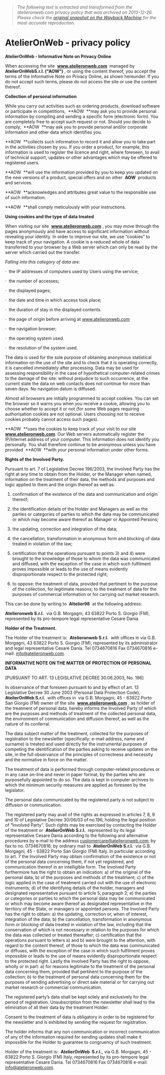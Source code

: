 > *The following text is extracted and transformed from the atelieronweb.com privacy policy that was archived on 2013-12-26. Please check the [original snapshot on the Wayback Machine](https://web.archive.org/web/20131226053019id_/http%3A//www.atelieronweb.com/eng/content/privacy_policy) for the most accurate reproduction.*

# AtelierOnWeb - privacy policy

**AtelierOnWeb - Informative Note on Privacy Online**

When accessing the site  **www.atelieronweb.com**  managed by  **AtelierOnWebS.r.l. ("AOW")** , or using the content thereof, you accept the terms of the Informative Note on Privacy Online, as shown hereunder. If you do not accept such terms, please do not access the site or use the content thereof.

  


 **Collection of personal information**

While you carry out activities such as ordering products, download software or participate in competitions,  **AOW  **may ask you to provide personal information by compiling and sending a specific form (electronic form). You are completely free to accept such request or not. Should you decide to comply,  **AOW  **may ask you to provide personal and/or corporate information and other data which identifies you.

**AOW  **collects such information to record it and allow you to take part in the activities chosen by you. If you order a product, for example, this information is used to register the licence and right, where foreseen, to avail of technical support, updates or other advantages which may be offered to registered users.

**AOW  **will use the information provided by you to keep you updated on the new versions of a product, special offers and on other  **AOW**  products and services.

**AOW  **acknowledges and attributes great value to the responsible use of such information.

**AOW  **shall comply meticulously with your instructions.

 **Using cookies and the type of data treated**

  


When visiting our site  **www.atelieronweb.com** , you may move through the pages anonymously and have access to significant information without revealing your identity. In order to improve our site, we use “cookies” to keep track of your navigation. A cookie is a reduced whole of data transferred to your browser by a Web server which can only be read by the server which carried out the transfer.

_Falling into this category of data are:_

  


·  the IP addresses of computers used by Users using the service;

·  the number of accesses;

·  the displayed pages;

·  the date and time in which access took place;

·  the duration of stay in the displayed contents.

·  the page of origin before arriving at www.atelieronweb.com

·  the navigation browser;

·  the operating system used.

·  the resolution of the system used.

  


The data is used for the sole purpose of obtaining anonymous statistical information on the use of the site and to check that it is operating correctly, it is cancelled immediately after processing. Data may be used for assessing responsibility in the case of hypothetical computer-related crimes to the damage of the site: without prejudice to such occurrence, at the current state the data on web contacts does not continue for more than seven days. No navigation datum is diffused.

Almost all browsers are initially programmed to accept cookies. You can set the browser so it warns you when you receive a cookie, allowing you to choose whether to accept it or not (for some Web pages requiring authorisation cookies are not optional. Users choosing not to receive cookies probably cannot access such pages).

 **AOW  **uses the cookies to keep track of your visit to our site  **www.atelieronweb.com**. Our Web servers automatically register the IP/Internet address of your computer. This information does not identify you personally. You shall therefore continue to be anonymous unless you have provided  **AOW  **with your personal information under other forms.

 **Rights of the Involved Party.**

  


Pursuant to art. 7 of Legislative Decree 196/2003, the Involved Party has the right at any time to obtain from the Holder, or the Manager when named, information on the treatment of their data, the methods and purposes and logic applied to them and the origin thereof as well as:

1) confirmation of the existence of the data and communication and origin thereof;

2) the identification details of the Holder and Managers as well as the parties or categories of parties to which the data may be communicated or which may become aware thereof as Manager or Appointed Persons;

3) the updating, correction and integration of the data;

4) the cancellation, transformation in anonymous form and blocking of data treated in violation of the law;

5) certification that the operations pursuant to points 3) and 4) were brought to the knowledge of those to whom the data was communicated and diffused, with the exception of the case in which such fulfilment proves impossible or leads to the use of means evidently disproportionate respect to the protected right;

6) to oppose: the treatment of data, provided that pertinent to the purpose of the collection, for legitimate reasons; to the treatment of data for the purposes of commercial information or for carrying out market research.

  


This can be done by writing to  **Altelier98**  at the following address:

**Atelieronweb S.r.l.**  via G.B. Morgagni, 43 63822 Porto S. Giorgio (FM), represented by its pro-tempore legal representative Cesare Dania.

**Holder of the Treatment.**

The Holder of the treatment is:  **Atelieronweb S.r.l.**  with offices in via G.B. Morgagni, 43 63822 Porto S. Giorgio (FM), represented by its administrator and legal representative Cesare Dania. Tel 0734670816 Fax 0734670816 e-mail: info@atelieronweb.com.

**INFORMATIVE NOTE ON THE MATTER OF PROTECTION OF PERSONAL DATA**

  


[PURSUANT TO ART. 13 LEGISLATIVE DECREE 30.06.2003, No. 196]

In observance of that foreseen pursuant to and by effect of art. 13 Legislative Decree 30 June 2003 (Personal Data Protection Code),  **AtelierOnWeb S.r.l.**  with offices in  via G.B. Morgagni, 45 - 63822 Porto San Giorgio (FM) owner of the site  **www.atelieronweb.com** , as holder of the treatment of personal data, hereby informs the Involved Party of which are the purposes and methods of treatment of the collected personal data, the environment of communication and diffusion thereof, as well as the nature of its conferral. 

The data subject matter of the treatment, collected for the purposes of registration to the newsletter (specifically: e-mail address, name and surname) is treated and used directly for the instrumental purposes of competing the identification of the parties asking to receive updates on the site, in the full observance of the principles of correctness and necessity and the normative in force on the matter.

The treatment of data is performed through computer-related procedures or in any case on-line and never in paper format, by the parties who are purposefully appointed to do so. The data is kept in computer archives to which the minimum security measures are applied as foreseen by the legislator.

The personal data communicated by the registered party is not subject to diffusion or communication. 

The registered party may avail of the rights as expressed in articles 7, 8, 9 and 10 of Legislative Decree 30/06/03 of no.196, holding the legal position of “Involved Party”. Such rights may be exercised by contacting the Holder of the treatment or  **AtelierOnWeb S.r.l.**  represented by its legal representative Cesare Dania according to the following and alternative procedures by e-mail to the address customercare@atelieronweb.com; by fax to no. 0734670816; by ordinary mail to  **AtelierOnWeb S.r.l.**  via G.B. Morgagni, 45 - 63822 Porto San Giorgio (FM) Italy. In particular according to art. 7 the Involved Party may obtain confirmation of the existence or not of the personal data concerning them, if not yet registered, and communication thereof in an intelligible form. The Involved Party furthermore has the right to obtain an indication: a) of the original of the personal data; b) of the purposes and methods of the treatment; c) of the logic applied in the case of treatment carried out with the use of electronic instruments; d) of the identifying details of the holder, managers and designated representative pursuant to article 5, paragraph 2; e) the parties or categories or parties to which the personal data may be communicated or which may become aware thereof as designated representative in the territory of the State, or managers or appointed persons. The Involved Party has the right to obtain: a) the updating, correction or, when of interest, integration of the data; b) the cancellation, transformation in anonymous form or blocking of data treated in violation of the law, including that the conservation of which is not necessary in relation to the purposes for which the data was collected or treated thereafter; c) certification that the operations pursuant to letters a) and b) were brought to the attention, with regard to the content thereof, of those to which the data was communicated or diffuses, with the exception of the case in which such fulfilment proves impossible or leads to the use of means evidently disproportionate respect to the protected right. Lastly the Involved Party has the right to oppose, wholly or in part: a) for reasons legitimate to the treatment of the personal data concerning them, provided that pertinent to the purpose of the collection; b) to the treatment of personal data concerning them for the purposes of sending advertising or direct sale material or for carrying out market research or commercial communication. 

The registered party’s data shall be kept solely and exclusively for the period of registration. Unsubscription from the newsletter shall lead to the elimination of all their data by the treatment Holder. 

Consent to the treatment of data is obligatory in order to be registered for the newsletter and is exhibited by sending the request for registration.

The holder informs that any non communication or incorrect communication of any of the information required for sending updates shall make it impossible for the Holder to guarantee to congruency of such treatment. 

Holder of the treatment is:  **AtelierOnWeb  S.r.l.,** via G.B. Morgagni, 45 - 63822 Porto S. Giorgio (FM) Italy, represented by its pro-tempore legal representative Cesare Dania. Tel 0734670816 Fax 0734670816 e-mail: info@atelieronweb.com.

  

